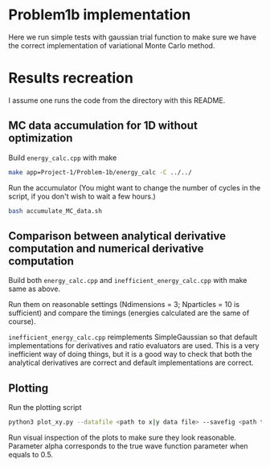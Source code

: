 # Problem1b implementation

Here we run simple tests with gaussian trial function to make sure we have the correct implementation of variational Monte Carlo method.

# Results recreation

I assume one runs the code from the directory with this README.

## MC data accumulation for 1D without optimization

Build `energy_calc.cpp` with make

```bash
make app=Project-1/Problem-1b/energy_calc -C ../../
```

Run the accumulator (You might want to change the number of cycles in the script, if you don't wish to wait a few hours.)

```bash
bash accumulate_MC_data.sh
```

## Comparison between analytical derivative computation and numerical derivative computation

Build both `energy_calc.cpp` and `inefficient_energy_calc.cpp` with make same as above.

Run them on reasonable settings (Ndimensions = 3; Nparticles = 10 is sufficient) and compare the timings (energies calculated are the same of course).

`inefficient_energy_calc.cpp` reimplements SimpleGaussian so that default implementations for derivatives and ratio evaluators are used. This is a very inefficient way of doing things, but it is a good way to check that both the analytical derivatives are correct and default implementations are correct.

## Plotting

Run the plotting script

```bash
python3 plot_xy.py --datafile <path to x|y data file> --savefig <path to save figure=temp.pdf>
```

Run visual inspection of the plots to make sure they look reasonable. Parameter alpha corresponds to the true wave function parameter when equals to 0.5.